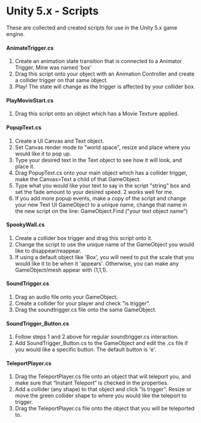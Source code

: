 # Unity 5.x - Scripts

These are collected and created scripts for use in the Unity 5.x game engine.

#### AnimateTrigger.cs

1.  Create an animation state transition that is connected to a Animator Trigger.  Mine was named 'box'
2.  Drag this script onto your object with an Animation Controller and create a collider trigger on that same object.
3.  Play!  The state will change as the trigger is affected by your collider box.

#### PlayMovieStart.cs

1.  Drag this script onto an object which has a Movie Texture applied.

#### PopupText.cs

1.  Create a UI Canvas and Text object.
2.  Set Canvas render mode to "world space", resize and place where you would like it to pop up.
3.  Type your desired text in the Text object to see how it will look, and place it.
4.  Drag PopupText.cs onto your main object which has a collider trigger, make the Canvas>Text a child of that GameObject.
5.  Type what you would like your text to say in the script "string" box and set the fade amount to your desired speed.  2 works well for me.
6.  If you add more popup events, make a copy of the script and change your new Text UI GameObject to a unique name, change that name in the new script on the line: GameObject.Find ("your text object name")

#### SpookyWall.cs

1.  Create a collider box trigger and drag this script onto it.
2.  Change the script to use the unique name of the GameObject you would like to disappear/reappear.
3.  If using a default object like 'Box', you will need to put the scale that you would like it to be when it 'appears'.  Otherwise, you can make any GameObject/mesh appear with (1,1,1).

#### SoundTrigger.cs

1.  Drag an audio file onto your GameObject.
2.  Create a collider for your player and check "is trigger".
3.  Drag the soundtrigger.cs file onto the same GameObject.

#### SoundTrigger_Button.cs

1.  Follow steps 1 and 2 above for regular soundtrigger.cs interaction.
2.  Add SoundTrigger_Button.cs to the GameObject and edit the .cs file if you would like a specific button.  The default button is 'e'.

#### TeleportPlayer.cs

1.	Drag the TeleportPlayer.cs file onto an object that will teleport you, and make sure that “Instant Teleport” is checked in the properties.
2.	Add a collider (any shape) to that object and click “is trigger”.  Resize or move the green collider shape to where you would like the teleport to trigger.
3.	Drag the TeleportPlayer.cs file onto the object that you will be teleported to.
